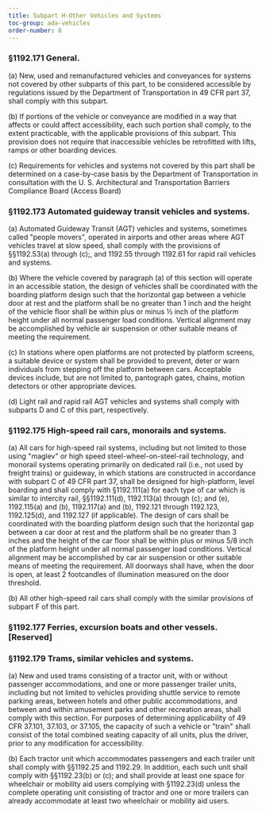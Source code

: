 ```yaml
---
title: Subpart H-Other Vehicles and Systems
toc-group: ada-vehicles
order-number: 8
---
```


### §1192.171 General.

(a) New, used and remanufactured vehicles and conveyances for systems not covered by other subparts of this part, to be considered accessible by regulations issued by the Department of Transportation in 49 CFR part 37, shall comply with this subpart.

(b) If portions of the vehicle or conveyance are modified in a way that affects or could affect accessibility, each such portion shall comply, to the extent practicable, with the applicable provisions of this subpart. This provision does not require that inaccessible vehicles be retrofitted with lifts, ramps or other boarding devices.

(c) Requirements for vehicles and systems not covered by this part shall be determined on a case-by-case basis by the Department of Transportation in consultation with the U. S. Architectural and Transportation Barriers Compliance Board (Access Board)

### §1192.173 Automated guideway transit vehicles and systems.

(a) Automated Guideway Transit (AGT) vehicles and systems, sometimes called "people movers", operated in airports and other areas where AGT vehicles travel at slow speed, shall comply with the provisions of §§1192.53(a) through (c);, and 1192.55 through 1192.61 for rapid rail vehicles and systems.

(b) Where the vehicle covered by paragraph (a) of this section will operate in an accessible station, the design of vehicles shall be coordinated with the boarding platform design such that the horizontal gap between a vehicle door at rest and the platform shall be no greater than 1 inch and the height of the vehicle floor shall be within plus or minus ½ inch of the platform height under all normal passenger load conditions. Vertical alignment may be accomplished by vehicle air suspension or other suitable means of meeting the requirement.

(c) In stations where open platforms are not protected by platform screens, a suitable device or system shall be provided to prevent, deter or warn individuals from stepping off the platform between cars. Acceptable devices include, but are not limited to, pantograph gates, chains, motion detectors or other appropriate devices.

(d) Light rail and rapid rail AGT vehicles and systems shall comply with subparts D and C of this part, respectively.

### §1192.175 High-speed rail cars, monorails and systems.

(a) All cars for high-speed rail systems, including but not limited to those using "maglev" or high speed steel-wheel-on-steel-rail technology, and monorail systems operating primarily on dedicated rail (i.e., not used by freight trains) or guideway, in which stations are constructed in accordance with subpart C of 49 CFR part 37, shall be designed for high-platform, level boarding and shall comply with §1192.111(a) for each type of car which is similar to intercity rail, §§1192.111(d), 1192.113(a) through (c); and (e), 1192.115(a) and (b), 1192.117(a) and (b), 1192.121 through 1192.123, 1192.125(d), and 1192.127 (if applicable). The design of cars shall be coordinated with the boarding platform design such that the horizontal gap between a car door at rest and the platform shall be no greater than 3 inches and the height of the car floor shall be within plus or minus 5/8 inch of the platform height under all normal passenger load conditions. Vertical alignment may be accomplished by car air suspension or other suitable means of meeting the requirement. All doorways shall have, when the door is open, at least 2 footcandles of illumination measured on the door threshold.

(b) All other high-speed rail cars shall comply with the similar provisions of subpart F of this part.

### §1192.177 Ferries, excursion boats and other vessels. [Reserved]

### §1192.179 Trams, similar vehicles and systems.

(a) New and used trams consisting of a tractor unit, with or without passenger accommodations, and one or more passenger trailer units, including but not limited to vehicles providing shuttle service to remote parking areas, between hotels and other public accommodations, and between and within amusement parks and other recreation areas, shall comply with this section. For purposes of determining applicability of 49 CFR 37.101, 37.103, or 37.105, the capacity of such a vehicle or "train" shall consist of the total combined seating capacity of all units, plus the driver, prior to any modification for accessibility.

(b) Each tractor unit which accommodates passengers and each trailer unit shall comply with §§1192.25 and 1192.29. In addition, each such unit shall comply with §§1192.23(b) or (c); and shall provide at least one space for wheelchair or mobility aid users complying with §1192.23(d) unless the complete operating unit consisting of tractor and one or more trailers can already accommodate at least two wheelchair or mobility aid users.